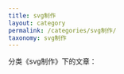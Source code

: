 ```yaml
---
title: svg制作
layout: category
permalink: /categories/svg制作/
taxonomy: svg制作
---
```


分类《svg制作》下的文章：
